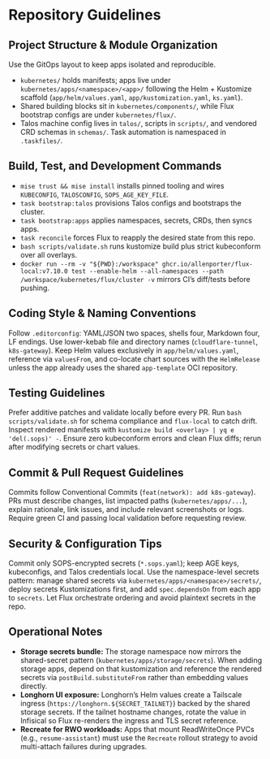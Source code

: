 # Repository Guidelines

## Project Structure & Module Organization
Use the GitOps layout to keep apps isolated and reproducible.
- `kubernetes/` holds manifests; apps live under `kubernetes/apps/<namespace>/<app>/` following the Helm + Kustomize scaffold (`app/helm/values.yaml`, `app/kustomization.yaml`, `ks.yaml`).
- Shared building blocks sit in `kubernetes/components/`, while Flux bootstrap configs are under `kubernetes/flux/`.
- Talos machine config lives in `talos/`, scripts in `scripts/`, and vendored CRD schemas in `schemas/`. Task automation is namespaced in `.taskfiles/`.

## Build, Test, and Development Commands
- `mise trust && mise install` installs pinned tooling and wires `KUBECONFIG`, `TALOSCONFIG`, `SOPS_AGE_KEY_FILE`.
- `task bootstrap:talos` provisions Talos configs and bootstraps the cluster.
- `task bootstrap:apps` applies namespaces, secrets, CRDs, then syncs apps.
- `task reconcile` forces Flux to reapply the desired state from this repo.
- `bash scripts/validate.sh` runs kustomize build plus strict kubeconform over all overlays.
- `docker run --rm -v "${PWD}:/workspace" ghcr.io/allenporter/flux-local:v7.10.0 test --enable-helm --all-namespaces --path /workspace/kubernetes/flux/cluster -v` mirrors CI’s diff/tests before pushing.

## Coding Style & Naming Conventions
Follow `.editorconfig`: YAML/JSON two spaces, shells four, Markdown four, LF endings. Use lower-kebab file and directory names (`cloudflare-tunnel`, `k8s-gateway`). Keep Helm values exclusively in `app/helm/values.yaml`, reference via `valuesFrom`, and co-locate chart sources with the `HelmRelease` unless the app already uses the shared `app-template` OCI repository.

## Testing Guidelines
Prefer additive patches and validate locally before every PR. Run `bash scripts/validate.sh` for schema compliance and `flux-local` to catch drift. Inspect rendered manifests with `kustomize build <overlay> | yq e 'del(.sops)' -`. Ensure zero kubeconform errors and clean Flux diffs; rerun after modifying secrets or chart values.

## Commit & Pull Request Guidelines
Commits follow Conventional Commits (`feat(network): add k8s-gateway`). PRs must describe changes, list impacted paths (`kubernetes/apps/...`), explain rationale, link issues, and include relevant screenshots or logs. Require green CI and passing local validation before requesting review.

## Security & Configuration Tips
Commit only SOPS-encrypted secrets (`*.sops.yaml`); keep AGE keys, kubeconfigs, and Talos credentials local. Use the namespace-level secrets pattern: manage shared secrets via `kubernetes/apps/<namespace>/secrets/`, deploy secrets Kustomizations first, and add `spec.dependsOn` from each app to `secrets`. Let Flux orchestrate ordering and avoid plaintext secrets in the repo.

## Operational Notes
- **Storage secrets bundle:** The storage namespace now mirrors the shared-secret pattern (`kubernetes/apps/storage/secrets`). When adding storage apps, depend on that kustomization and reference the rendered secrets via `postBuild.substituteFrom` rather than embedding values directly.
- **Longhorn UI exposure:** Longhorn’s Helm values create a Tailscale ingress (`https://longhorn.${SECRET_TAILNET}`) backed by the shared storage secrets. If the tailnet hostname changes, rotate the value in Infisical so Flux re-renders the ingress and TLS secret reference.
- **Recreate for RWO workloads:** Apps that mount ReadWriteOnce PVCs (e.g., `resume-assistant`) must use the `Recreate` rollout strategy to avoid multi-attach failures during upgrades.
